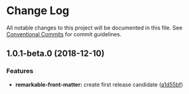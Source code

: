 # Change Log

All notable changes to this project will be documented in this file.
See [Conventional Commits](https://conventionalcommits.org) for commit guidelines.

## 1.0.1-beta.0 (2018-12-10)


### Features

* **remarkable-front-matter:** create first release candidate ([a1d55bf](https://github.com/chigix/mandoc/commit/a1d55bf))

